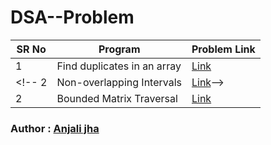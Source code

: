 # DSA--Problem

SR No   | Program | Problem Link  
--- | --- | ---
1 | Find duplicates in an array | [Link](https://practice.geeksforgeeks.org/problems/find-duplicates-in-an-array/1?page=1&category[]=ArrayssortBy=submissions)
<!-- 2 | Non-overlapping Intervals | [Link](https://leetcode.com/problems/non-overlapping-intervals/)-->
2 | Bounded Matrix Traversal | [Link](https://practice.geeksforgeeks.org/problems/boundary-traversal-of-matrix-1587115620/1)

### Author : [Anjali jha](https://github.com/Anjalijha12345)